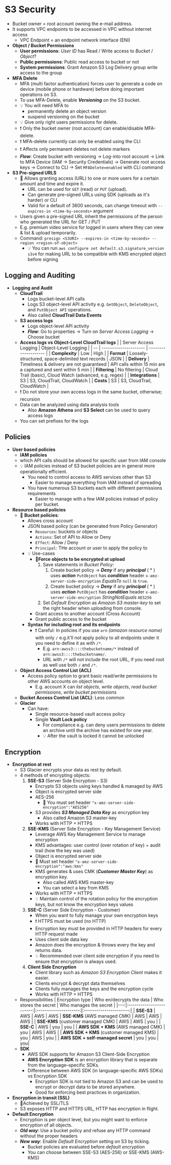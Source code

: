 # S3 Security

- Bucket owner = root account owning the e-mail address.
- It supports VPC endpoints to be accessed in VPC without internet access
  - VPC Endpoint = an endpoint network interface (ENI)
- **Object / Bucket Permissions**
  - **User permissions**: *User ID* has Read / Write access to *Bucket* / *Object*?
  - **Public permissions**: Public read access to bucket or not
  - **System permissions**: Grant Amazon S3 Log Delivery group write access to the group
- **MFA Delete**
  - MFA (multi factor authentication) forces user to generate a code on device (mobile phone or hardware) before doing important operations on S3.
  - To use MFA-Delete, enable ***Versioning*** on the S3 bucket.
  - 💡 You will need MFA to
    - permanently delete an object version
    - suspend versioning on the bucket
  - 💡 Give only right users permissions for delete.
  - ❗ Only the bucket owner (root account) can enable/disable MFA-delete.
  - ❗ MFA-delete currently can only be enabled using the CLI
  - ❗ Affects only permanent deletes not delete markers
  - ***Flow***: Create bucket with versioning -> Log-into root account -> Link to MFA Device (IAM -> Security Credentials) -> Generate root access keys -> Connect to CLI -> Set `MFADelete=enabled` with CLI command
- **S3 Pre-signed URLS**
  - 📝 Allows granting access (URL) to one or more users for a certain amount and time and expire it.
    - URL can be used for `GET` (read) or `PUT` (upload).
    - Can generate pre-signed URLs using SDK (uploads as it's harder) or CLI
    - Valid for a default of 3600 seconds, can change timeout with `--expires-in <time-by-seconds>` argument
  - Users given a pre-signed URL inherit the permissions of the person who generated the URL for GET / PUT
  - E.g. premium video service for logged in users where they can view & list & upload temporarily.
  - Command: `presign <S3URI> --expires-in <time-by-seconds> --region <region-of-object>`
    - 💡 You can run `aws configure set default.s3.signature_version s3v4` for making URL to be compatible with KMS encrypted object before signing

## Logging and Auditing

- **Logging and Audit**
  - **CloudTrail**
    - Logs bucket-level API calls
    - Logs S3 object-level API activity e.g. `GetObject`, `DeleteObject`, and `PutObject API` operations.
    - Also called **CloudTrail Data Events**
  - **S3 access logs**
    - Logs object-level API activity
    - ***Flow***: Go to properties -> Turn on *Server Access Logging* -> Choose bucket
  - **Access logs vs Object-Level CloudTrail logs**
    | | Server Access Logging | Object-Level Logging |
    | -- | --------------------- | -------------------- |
    | **Complexity** | Low | High |
    | **Format** | Loosely-structured, space-delimited text records | JSON |
    | **Delivery** | Timeliness & delivery are not guaranteed | API calls within 15 min are a captured and sent within 5 min |
    | **Filtering** | No filtering | Cloud Trail (basic), Cloud Watch (advanced, e.g. regex) |
    | **Integrations** | S3 | S3, CloudTrail, CloudWatch |
    | **Costs** | S3 | S3, CloudTrail, CloudWatch |
  - ❗ Do not store your own access logs in the same bucket, otherwise; recursion
  - Data can be analyzed using data analysis tools
    - Also **Amazon Athena** and **S3 Select** can be used to query access logs
  - You can set prefixes for the logs

## Policies

- **User based policies**
  - **IAM policies**
  - which API calls should be allowed for specific user from IAM console
  - 💡 IAM policies instead of S3 bucket policies are in general more operationally efficient.
    - You need to control access to AWS services other than S3
      - Easier to manage everything from IAM instead of spreading
    - You have numerous S3 buckets each with different permissions requirements
      - Easier to manage with a few IAM policies instead of policy per bucket.
- **Resource based policies**
  - 📝 **Bucket policies**:
    - Allows cross account
    - JSON based policy (can be generated from Policy Generator)
      - `Resources`: buckets or objects
      - `Actions`: Set of API to Allow or Deny
      - `Effect`: Allow / Deny
      - `Principal`: THe account or user to apply the policy to
    - 💡 Use-cases
      - **📝Force objects to be encrypted at upload**
          1. Save statements in *Bucket Policy*:
              1. Create bucket policy -> ***Deny*** if any ***principal*** ( * ) uses ***action*** `PutObject` has ***condition*** header `x-amz-server-side-encryption` *EqualsTo* `null` is `true`.
              2. Create bucket policy -> ***Deny*** if any ***principal*** ( * ) uses ***action*** `PutObject` has ***condition*** header `x-amz-server-side-encryption` *StringNotEquals* `AES256`
          2. Set *Default Encryption* as *Amazon S3 master-key* to set the right header when uploading from console.
      - Grant access to another account (Cross Account)
      - Grant public access to the bucket
    - **Syntax for including root and its endpoints**
      - ❗ Careful: In policies if you use `arn` *(amazon resource name)* with only `/` e.g.it'll not apply policy to all endpoints under it you need to define it as with `/*`.
        - E.g. `arn:awss3::::thebucketname/*` instead of `arn:awss3::::thebucketname/`.
        - URL with `/*` will not include the root URL, if you need root as well use both `/` and `/*`.
  - **Object Access Control List (ACL)**
    - Access policy option to grant basic read/write permissions to other AWS accounts on object level.
      - E.g. account X can *list objects*, *write objects*, *read bucket permissions*, *write bucket permissions*
  - **Bucket Access Control List (ACL)**: Less common
  - **Glacier**
    - Can have:
      - Single resource-based vault access policy
      - Single **Vault Lock policy**
        - For compliance e.g. can deny users permissions to delete an archive until the archive has existed for one year.
        - 💡 After the vault is locked it cannot be unlocked

## Encryption

- **Encryption at rest**
  - S3 Glacier encrypts your data as rest by default.
  - 4 methods of encrypting objects:
     1. **SSE-S3** (Server Side Encryption - S3)
         - Encrypts S3 objects using keys handled & managed by AWS
         - Object is encrypted server side
         - AES-256
           - 📝 You must set header `"x-amz-server-side-encryption":"AES256"`
         - S3 provides ***S3 Managed Data Key*** as encryption key
           - Also called Amazon S3 master-key
         - Works with HTTP + HTTPS
     2. **SSE-KMS** (Server Side Encryption - Key Management Service)
         - Leverage AWS Key Management Service to manage encryption
         - KMS advantages: user control (over rotation of key) + audit trail (how the key was used)
         - Object is encrypted server side
         - 📝 Must set header `"x-amz-server-side-encryption":"aws:kms"`
         - KMS generates & uses CMK (***Customer Master Key***) as encryption key.
           - Also called AWS KMS master-key
           - You can select a key from KMS
         - Works with HTTP + HTTPS
         - 💡 Maintain control of the rotation policy for the encryption keys, but not know the encryption keys values
     3. **SSE-C** (Server Side Encryption - Customer)
         - When you want to fully manage your own encryption keys
         - ❗ HTTPS must be used (no HTTP)
         - Encryption key must be provided in HTTP headers for every HTTP request made
         - Uses client side data key
         - Amazon does the encryption & throws every the key and returns data.
         - 💡 Recommended over client side encryption if you need to ensure that encryption is always used.
     4. **Client Side Encryption**
         - Client library such as *Amazon S3 Encryption Client* makes it easier.
         - Clients encrypt & decrypt data themselves
         - Clients fully manages the keys and the encryption cycle
         - Works with HTTP + HTTPS
  - Responsibilities
    | Encryption type | Who en/decrypts the data | Who stores the secret | Who manages the secret |
    |---:|:------------------------:|:---------------------:|:----------------------:|
    | **SSE-S3** | AWS | AWS | AWS
    | **SSE-KMS** (AWS managed CMK) | AWS | AWS | AWS |
    | **SSE-KMS** (customer managed CMK) | AWS  | AWS | you |
    | **SSE-C** | AWS | you | you |
    | **AWS SDK + KMS** (AWS managed CMK) | you | AWS | AWS |
    | **AWS SDK + KMS** (customer managed KMS) | you | AWS | you |
    | **AWS SDK + self-managed secret** | you | you | you|
  - **SDK**
    - AWS SDK supports for Amazon S3 Client-Side Encryption
    - **AWS Encryption SDK** is an encryption library that is separate from the language–specific SDKs.
    - Difference between AWS SDK (in language-specific AWS SDKs) vs Encryption SDK
      - Encryption SDK is not tied to Amazon S3 and can be used to encrypt or decrypt data to be stored anywhere.
      - Good for enforcing best practices in organization.
- **Encryption in transit (SSL)**
  - 📝Achieved by SSL/TLS
  - S3 exposes HTTP and HTTPS URL, HTTP has encryption in flight.
- **Default Encryption**
  - Encryption is per object level, but you might want to enforce encryption of all objects.
  - ***Old way***: Use a bucket policy and refuse any HTTP command without the proper headers
  - ***New way***: Enable *Default Encryption* setting on S3 by ticking.
    - Bucket policies are evaluated before *default encryption*
    - You can choose between SSE-S3 (AES-256) or SSE-KMS (AWS-KMS)
